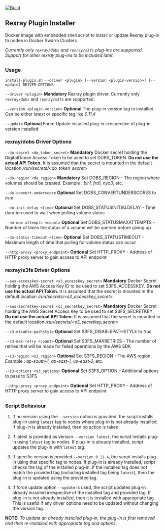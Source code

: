 [![Build](https://github.com/kaustavb12/rexray-plugin-installer/actions/workflows/docker-image.yml/badge.svg)](https://github.com/kaustavb12/rexray-plugin-installer/actions?query=workflow%3ABuild)

## Rexray Plugin Installer

Docker image with embedded shell script to install or update Rexray plug-in to nodes in Docker Swarm Clusters

*Currently only `rexray/dobs` and `rexray/s3fs` plug-ins are supported. Support for other rexray plug-ins to be included later.*

##

### Usage

```
install-plugin.sh --driver <plugin> [--version <plugin-version>] [--update] DRIVER-OPTIONS
```

`--driver <plugin>` **Mandatory** Rexray plugin driver. Currently only `rexray/dobs` and `rexray/s3fs` are supported.

`--version <plugin-version>` **Optional** The plug-in version tag to installed. Can be either *latest* or specific tag like *0.11.4*

`--update` **Optional** Force Update installed plug-in irrespective of plug-in version installed

### rexray/dobs Driver Options

`--do-secret <do_token_secret>` **Mandatory** Docker secret holding the DigitalOcean Access Token to be used to set DOBS_TOKEN. **Do not use the actual API Token.** It is assumed that the secret is mounted in the default location */run/secrets/<do_token_secret>*

`--do-region <do_region>` **Mandatory** Set DOBS_REGION - The region where volumes should be created. Example : *blr1, fra1, nyc3*, etc.

`--do-convert-underscore` **Optional** Set DOBS_CONVERTUNDERSCORES to *true*

`--do-init-delay <time>` **Optional** Set DOBS_STATUSINITIALDELAY - Time duration used to wait when polling volume status

`--do-max-attempts <count>` **Optional** Set DOBS_STATUSMAXATTEMPTS - Number of times the status of a volume will be queried before giving up

`--do-status-timeout <time>` **Optional** Set DOBS_STATUSTIMEOUT - Maximum length of time that polling for volume status can occur

`--http-proxy <proxy_endpoint>` **Optional** Set HTTP_PROXY - Address of HTTP proxy server to gain access to API endpoint

### rexray/s3fs Driver Options

`--aws-accesskey-secret <s3_accesskey_secret>` **Mandatory** Docker Secret holding the AWS Access Key ID to be used to set S3FS_ACCESSKEY. **Do not use the actual API Token.** It is assumed that the secret is mounted in the default location */run/secrets/<s3_accesskey_secret>*

`--aws-secretkey-secret <s3_secretkey_secret>` **Mandatory** Docker Secret holding the AWS Secret Access Key to be used to set S3FS_SECRETKEY. **Do not use the actual API Token.** It is assumed that the secret is mounted in the default location */run/secrets/<s3_secretkey_secret>*

`--s3-disable-pathstyle` **Optional** Set S3FS_DISABLEPATHSTYLE to *true*

`--s3-max-retry <count>` **Optional** Set S3FS_MAXRETRIES - The number of retries that will be made for failed operations by the AWS SDK

`--s3-region <s3_region>` **Optional** Set S3FS_REGION - The AWS region. Example : *ap-south-1, ap-east-1, us-east-2*, etc.

`--s3-options <s3_options>` **Optional** Set S3FS_OPTION - Additional options to pass to S3FS

`--http-proxy <proxy_endpoint>` **Optional** Set HTTP_PROXY - Address of HTTP proxy server to gain access to API endpoint

##

### Script Behaviour

1. If no version using the `--version` option is provided, the script installs plug-in using `latest` tag to nodes where plug-in is not already installed. If plug-in is already installed, then no action is taken.

2. If latest is provided as version `--version latest`, the script installs plug-in using `latest` tag to nodes. If plug-in is already installed, script updates the plug-in with `latest` tag.

3. If specific version is provided `--version 0.11.4`, the script installs plug-in using that specific tag to nodes. If plug-in is already installed, script checks the tag of the installed plug-in. If the installed tag does not match the provided tag (including installed tag being `latest`), then the plug-in is updated using the provided tag.

4. If force update option `--update` is used, the script updates plug-in already installed irrespective of the installed tag and provided tag. If plug-in is not already installed, then it is installed with appropriate tag. This is useful if any driver options need to be updated without changing the version tag.

**NOTE:** *To update an already installed plug-in, the plug-in is first removed and then re-installed with appropriate tag and options.*